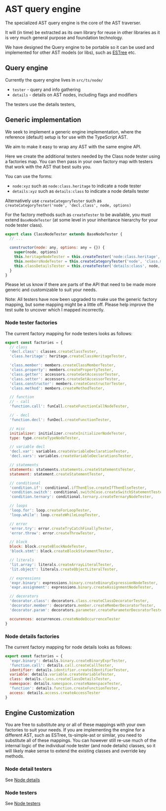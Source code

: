 # AST query engine

The specialized AST query engine is the core of the AST traverser.

It will (in time) be extracted as its own library for reuse in other libraries as it is very much general purpose and foundation technology.

We have designed the Query engine to be portable so it can be used and implemented for other AST models (or libs), such as [ESTree](https://github.com/estree/estree) etc.

## Query engine

Currently the query engine lives in `src/ts/node/`

- `tester` - query and info gathering
- `details` - details on AST nodes, including flags and modifiers

The testers use the details testers,

## Generic implementation

We seek to implement a generic engine implementation, where the reference (default) setup is for use with the TypeScript AST.

We aim to make it easy to wrap any AST with the same engine API.

Here we create the additional testers needed by the Class node tester using a factories map.
You can then pass in your own factory map with testers that work with the AST that best suits you.

You can use the forms:

- `node:xyz` such as `node:class.heritage` to indicate a node tester
- `details:xyz` such as `details:class` to indicate a node details tester

Alternatively use `createCategoryTester` such as `createCategoryTester('node', 'decl.class', node, options)`

For the factory methods such as `createTester` to be available, you must extend `BaseNodeTester` (at some level in your inheritance hierarchy for your node tester class).

```js
export class ClassNodeTester extends BaseNodeTester {
  // ...

  constructor(node: any, options: any = {}) {
    super(node, options)
    this.heritageNodeTester = this.createTester('node:class.heritage', node, options)
    this.membersNodeTester = this.createCategoryTester('node', 'class.members', node, options)
    this.classDetailsTester = this.createTester('details:class', node, options)
  }
}
```

Please let us know if there are parts of the API that need to be made more generic and customizable to suit your needs.

Note: All testers have now been upgraded to make use the generic factory mapping, but some mapping might be a little off. Please help improve the test suite to uncover which I mapped incorrectly.

### Node tester factories

The current factory mapping for node testers looks as follows:

```js
export const factories = {
  // class
  'decl.class': classes.createClassTester,
  'class.heritage': heritage.createClassHeritageTester,

  'class.member': members.createClassMemberTester,
  'class.property': members.createPropertyTester,
  'class.getter': accessors.createGetAccessorTester,
  'class.setter': accessors.createSetAccessorTester,
  'class.constructor': members.createConstructorTester,
  'class.method': members.createMethodTester,

  // function
  // - call
  'function.call': funCall.createFunctionCallNodeTester,

  // - decl
  'function.decl': funDecl.createFunctionTester,

  // misc
  initializer: initializer.createInitializerNodeTester,
  type: type.createTypeNodeTester,

  // variable decl
  'decl.var': variables.createVariableDeclarationTester,
  'decl.vars': variables.createVariableDeclarationsTester,

  // statements
  statements: statements.statements.createStatementsTester,
  statement: statement.createStatementTester,

  // conditional
  'condition.if': conditional.ifThenElse.createIfThenElseTester,
  'condition.switch': conditional.switchCase.createSwitchStatementTester,
  'condition.ternary': conditional.ternary.createTernaryNodeTester,

  // loops
  'loop.for': loop.createForLoopTester,
  'loop.while': loop.createWhileLoopTester,

  // error
  'error.try': error.createTryCatchFinallyTester,
  'error.throw': error.createThrowTester,

  // block
  block: block.createBlockNodeTester,
  'block.stmt': block.createBlockStatementTester,

  // literals
  'lit.array': literals.createArrayLiteralTester,
  'lit.object': literals.createObjectLiteralTester,

  // expressions
  'expr.binary': expressions.binary.createBinaryExpressionNodeTester,
  'expr.assignment': expressions.binary.createAssignmentNodeTester,

  // decorators
  'decorator.class': decorators.class.createClassDecoratorTester,
  'decorator.member': decorators.member.createMemberDecoratorTester,
  'decorator.param': decorators.parameter.createParameterDecoratorTester,

  occurences: occurrences.createNodeOccurrenceTester
}
```

### Node details factories

The current factory mapping for node details looks as follows:

```js
export const factories = {
  'expr.binary': details.binary.createBinaryExprTester,
  'function.call': details.call.createCallTester,
  identifier: details.identifier.createIdentifierTester,
  variable: details.variable.createVariableTester,
  class: details.class.createClassDetailsTester,
  namespace: details.namespace.createNamespaceTester,
  'function': details.function.createFunctionTester,
  access: details.access.createAccessTester
}
```

## Engine Customization

You are free to substitute any or all of these mappings with your own factories to suit your needs. If you are implementing the engine for a different AST, such as ESTree, ts-simple-ast or similar, you need to substitute all of these mappings. You can however still re-use much of the internal logic of the individual node tester (and node details) classes, so it will likely make sense to extend the existing classes and override key methods.

### Node detail testers

See [Node details](node-details.md)

### Node testers

See [Node testers](node-testers.md)
